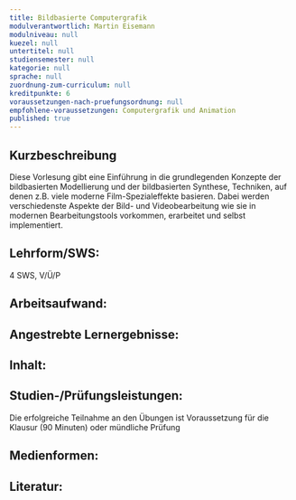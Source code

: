 ```yaml
---
title: Bildbasierte Computergrafik
modulverantwortlich: Martin Eisemann
modulniveau: null
kuezel: null
untertitel: null
studiensemester: null
kategorie: null
sprache: null
zuordnung-zum-curriculum: null
kreditpunkte: 6
voraussetzungen-nach-pruefungsordnung: null
empfohlene-voraussetzungen: Computergrafik und Animation
published: true
---
```


## Kurzbeschreibung
Diese Vorlesung gibt eine Einführung in die grundlegenden Konzepte der bildbasierten Modellierung und der bildbasierten Synthese, Techniken, auf denen z.B. viele moderne Film-Spezialeffekte basieren. 
Dabei werden verschiedenste Aspekte der Bild- und Videobearbeitung  wie sie in modernen Bearbeitungstools vorkommen, erarbeitet und selbst implementiert.

## Lehrform/SWS: 
4 SWS, V/Ü/P

## Arbeitsaufwand: 


## Angestrebte Lernergebnisse:


## Inhalt:


## Studien-/Prüfungsleistungen:
Die erfolgreiche Teilnahme an den Übungen ist Voraussetzung für die Klausur (90 Minuten) oder mündliche Prüfung

## Medienformen:


## Literatur: